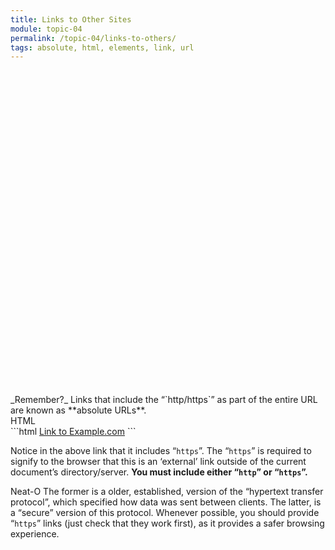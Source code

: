 ```yaml
---
title: Links to Other Sites
module: topic-04
permalink: /topic-04/links-to-others/
tags: absolute, html, elements, link, url
---
```


<div class="divider-heading"></div>

<div class="lightbulb">
   <svg viewBox='0 0 64 64'>
     <g>
       <line x1='32' y1='16' x2='32' y2='0' />
       <line x1='41.40' y1='19.05' x2='50.80' y2='6.11' />
       <line x1='47.21' y1='27.05' x2='62.43' y2='22.11' />
       <line x1='47.21' y1='36.94' x2='62.43' y2='41.88' />
       <line x1='16.78' y1='36.94' x2='1.56' y2='41.88' />
       <line x1='16.78' y1='27.05' x2='1.56' y2='22.11' />
       <line x1='22.59' y1='19.05' x2='13.19' y2='6.11' />
     </g>
   </svg>

   <i class="far fa-lightbulb"></i>
   <i class="fas fa-lightbulb blink"></i>
</div>
_Remember?_ Links that include the “`http/https`” as part of the entire URL are known as **absolute URLs**.


<div id="code-heading">HTML</div>
```html
<a href="https://example.com" target="_blank">Link to Example.com</a>
```


Notice in the above link that it includes “`https`”. The “`https`” is required to signify to the browser that this is an ‘external’ link outside of the current document’s directory/server. **You must include either “`http`” or “`https`”.**

<span class="label label-success">Neat-O</span> The former is a older, established, version of the “hypertext transfer protocol”, which specified how data was sent between clients. The latter, is a “secure” version of this protocol. Whenever possible, you should provide “`https`” links (just check that they work first), as it provides a safer browsing experience.


<div class="codepen-embed">
  <p data-height="400" data-theme-id="30567" data-slug-hash="zEwMLb" data-default-tab="html,result" data-user="Media-Ed-Online" data-pen-title="External HTML Links" class="codepen"></p>
</div>
